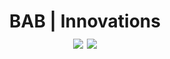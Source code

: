 <h1 align="center">  BAB | Innovations
<br>
<a href="https://github.com/AmreshSinha/glassfolio/blob/master/LICENSE"><img src="https://img.shields.io/github/license/AmreshSinha/glassfolio?color=blue"/></a> <a href="https://github.com/AmreshSinha/glassfolio/stargazers"><img src="https://img.shields.io/github/stars/AmreshSinha/glassfolio"></a>

</h1>
